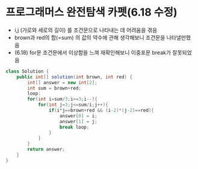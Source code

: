 # 프로그래머스 완전탐색 카펫(6.18 수정)

* i,j (가로와 세로의 길이) 를 조건문으로 나타내는 데 어려움을 겪음
* brown과 red의 합(=sum) 의 값의 약수에 관해 생각해보니 조건문을 나타낼만했음
* (6.18) for문 조건문에서 이상함을 느껴 재확인해보니 이중포문 break가 잘못되었음 

~~~ java
class Solution {
    public int[] solution(int brown, int red) {
        int[] answer = new int[2];
        int sum = brown+red;
        loop:
        for(int i=sum/3;i>=3;i--){
            for(int j=3;j<=sum/i;j++){
                if(i*j==brown+red && (i-2)*(j-2)==red){
                    answer[0] = i;
                    answer[1] = j;
                    break loop;
                }
            }
        }
        return answer;
    }
}
~~~

